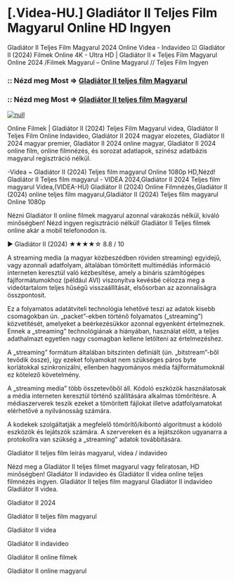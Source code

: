 # [.Videa-HU.] Gladiátor II Teljes Film Magyarul Online HD Ingyen

Gladiátor II Teljes Film Magyarul 2024 Online Videa - Indavideo ☑ Gladiátor II (2024) Filmek Online 4K - Ultra HD | Gladiátor II « Teljes Film Magyarul Online 2024 /Filmek Magyarul – Online Magyarul // Teljes Film Ingyen

### :: Nézd meg Most => [Gladiátor II teljes film Magyarul](https://t.co/NTjQFXmCQz)

### :: Nézd meg Most => [Gladiátor II teljes film Magyarul](https://t.co/NTjQFXmCQz)

[![null](https://static.wixstatic.com/media/855a25_043b5abeb4ae4d35ac003198e7fe56ed~mv2.gif)](https://t.co/NTjQFXmCQz)

Online Filmek | Gladiátor II (2024) Teljes Film Magyarul videa, Gladiátor II Teljes Film Online Indavideo, Gladiátor II 2024 magyar elozetes, Gladiátor II 2024 magyar premier, Gladiátor II 2024 online magyar, Gladiátor II 2024 online film, online filmnézés, és sorozat adatlapok, színész adatbázis magyarul regisztráció nélkül.

-Videa ~ Gladiátor II (2024) Teljes film magyarul Online 1080p HD,Nézd! Gladiátor II Teljes film magyarul - VIDEA 2024,Gladiátor II 2024 Teljes film magyarul Videa,(VIDEA-HU) Gladiátor II (2024) Online Filmnézés,Gladiátor II (2024) online teljes film magyarul,Gladiátor II (2024) Teljes film magyarul Online 1080p

Nézni Gladiátor II online filmek magyarul azonnal várakozás nélkül, kiváló minőségben! Nézd ingyen regisztráció nélkül! Gladiátor II Teljes filmek online akár a mobil telefonodon is.

▶️ Gladiátor II (2024) ★★★★☆ 8.8 / 10

A streaming media (a magyar közbeszédben röviden streaming) egyidejű, vagy azonnali adatfolyam, általában tömörített multimédiás információ interneten keresztül való kézbesítése, amely a bináris számítógépes fájlformátumokhoz (például AVI) viszonyítva kevésbé célozza meg a videótartalom teljes hűségű visszaállítását, elsősorban az azonnaliságra összpontosít.

Ez a folyamatos adatátviteli technológia lehetővé teszi az adatok kisebb csomagokban ún. „packet”-ekben történő folyamatos („streaming”) közvetítését, amelyeket a beérkezésükkor azonnal egyenként értelmeznek. Ennek a „streaming” technológiának a hiányában, használat előtt, a teljes adathalmazt egyetlen nagy csomagban kellene letölteni az értelmezéshez.

A „streaming” formátum általában bitszinten definiált (ún. „bitstream”-ből tevődik össze), így ezeket folyamokat nem szükséges páros byte korlátokkal szinkronizálni, ellenben hagyományos média fájlformátumoknál ez kötelező követelmény.

A „streaming media” több összetevőből áll. Kódoló eszközök használatosak a média interneten keresztül történő szállítására alkalmas tömörítésre. A médiaszerverek teszik ezeket a tömörített fájlokat illetve adatfolyamatokat elérhetővé a nyilvánosság számára.

A kodekek szolgáltatják a megfelelő tömörítő/kibontó algoritmust a kódoló eszközök és lejátszók számára. A szervereken és a lejátszókon ugyanarra a protokollra van szükség a „streaming” adatok továbbítására.

Gladiátor II teljes film leírás magyarul, videa / indavideo

Nézd meg a Gladiátor II teljes filmet magyarul vagy feliratosan, HD minőségben! Gladiátor II indavideo és Gladiátor II videa online teljes filmnézés ingyen. Gladiátor II teljes film magyarul Gladiátor II indavideo Gladiátor II videa.

Gladiátor II 2024

Gladiátor II teljes film magyarul

Gladiátor II videa

Gladiátor II indavideo

Gladiátor II online filmek

Gladiátor II online magyarul
